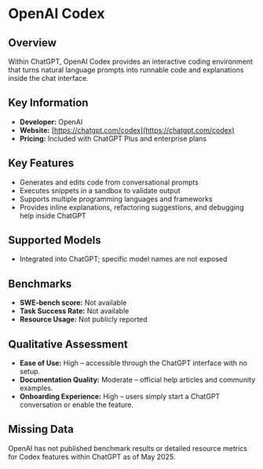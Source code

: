 # OpenAI Codex

## Overview
Within ChatGPT, OpenAI Codex provides an interactive coding environment that turns natural language prompts into runnable code and explanations inside the chat interface.

## Key Information
- **Developer:** OpenAI
- **Website:** [https://chatgpt.com/codex](https://chatgpt.com/codex)
- **Pricing:** Included with ChatGPT Plus and enterprise plans

## Key Features
- Generates and edits code from conversational prompts
- Executes snippets in a sandbox to validate output
- Supports multiple programming languages and frameworks
- Provides inline explanations, refactoring suggestions, and debugging help inside ChatGPT

## Supported Models
- Integrated into ChatGPT; specific model names are not exposed

## Benchmarks
- **SWE-bench score:** Not available
- **Task Success Rate:** Not available
- **Resource Usage:** Not publicly reported

## Qualitative Assessment
- **Ease of Use:** High – accessible through the ChatGPT interface with no setup.
- **Documentation Quality:** Moderate – official help articles and community examples.
- **Onboarding Experience:** High – users simply start a ChatGPT conversation or enable the feature.

## Missing Data
OpenAI has not published benchmark results or detailed resource metrics for Codex features within ChatGPT as of May 2025.

